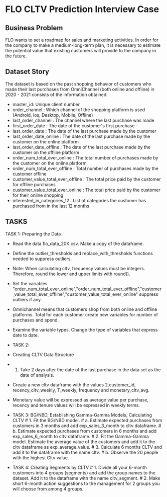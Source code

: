 # FLO CLTV Prediction Interview Case

## Business Problem
FLO wants to set a roadmap for sales and marketing activities.
In order for the company to make a medium-long-term plan, it is necessary to estimate the potential value that existing customers will provide to the company in the future.

## Dataset Story
The dataset is based on the past shopping behavior of customers who made their last purchases from OmniChannel (both online and offline) in 2020 - 2021 consists of the information obtained.

- master_id: Unique client number
- order_channel : Which channel of the shopping platform is used (Android, ios, Desktop, Mobile, Offline)
- last_order_channel : The channel where the last purchase was made
- first_order_date : The date of the customer's first purchase
- last_order_date : The date of the last purchase made by the customer
- last_order_date_online : The date of the last purchase made by the customer on the online platform
- last_order_date_offline : The date of the last purchase made by the customer on the offline platform
- order_num_total_ever_online : The total number of purchases made by the customer on the online platform
- order_num_total_ever_offline : Total number of purchases made by the customer offline
- customer_value_total_ever_offline : The total price paid by the customer for offline purchases
- customer_value_total_ever_online : The total price paid by the customer for their online shopping
- interested_in_categories_12 : List of categories the customer has purchased from in the last 12 months



## TASKS

TASK 1: 
Preparing the Data
- Read the data flo_data_20K.csv. Make a copy of the dataframe.
- Define the outlier_thresholds and replace_with_thresholds functions needed to suppress outliers.
- Note: When calculating cltv, frequency values must be integers. Therefore, round the lower and upper limits with round().
- Set the variables "order_num_total_ever_online","order_num_total_ever_offline","customer_value_total_ever_offline","customer_value_total_ever_online"  suppress outliers if any.
- Omnichannel means that customers shop from both online and offline platforms. Total for each customer create new variables for number of purchases and spend.
- Examine the variable types. Change the type of variables that express date to date.

- TASK 2: 
- Creating CLTV Data Structure
- 1. Take 2 days after the date of the last purchase in the data set as the date of analysis.
- Create a new cltv dataframe with the values 2.customer_id, recency_cltv_weekly, T_weekly, frequency and monetary_cltv_avg.
- Monetary value will be expressed as average value per purchase, recency and tenure values will be expressed in weekly terms.


- TASK 3: BG/NBD, Establishing Gamma-Gamma Models, Calculating CLTV
           # 1. Fit the BG/NBD model.
                # a. Estimate expected purchases from customers in 3 months and add exp_sales_3_month to cltv dataframe.
                # b. Estimate expected purchases from customers in 6 months and add exp_sales_6_month to cltv dataframe.
           # 2. Fit the Gamma-Gamma model. Estimate the average value of the customers and add it to the cltv dataframe as exp_average_value.
           # 3. Calculate 6 months CLTV and add it to the dataframe with the name cltv.
                # b. Observe the 20 people with the highest Cltv value.

- TASK 4: Creating Segments by CLTV
           # 1. Divide all your 6-month customers into 4 groups (segments) and add the group names to the dataset. Add it to the dataframe with the name cltv_segment.
           # 2. Make short 6-month action suggestions to the management for 2 groups you will choose from among 4 groups.
